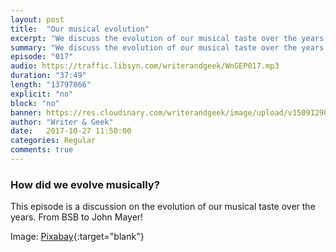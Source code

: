 ```yaml
---
layout: post
title:  "Our musical evolution"
excerpt: "We discuss the evolution of our musical taste over the years."
summary: "We discuss the evolution of our musical taste over the years."
episode: "017"
audio: https://traffic.libsyn.com/writerandgeek/WnGEP017.mp3
duration: "37:49"
length: "13797066"
explicit: "no"
block: "no"
banner: https://res.cloudinary.com/writerandgeek/image/upload/v1509129035/music.jpg
author: "Writer & Geek"
date:   2017-10-27 11:50:00
categories: Regular
comments: true
---
```


### How did we evolve musically?

This episode is a discussion on the evolution of our musical taste over the years. From BSB to John Mayer!

Image: [Pixabay](https://pixabay.com/en/k7-plastic-magnetic-tape-black-tdk-1336026/){:target="blank"}